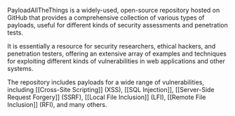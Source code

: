 PayloadAllTheThings is a widely-used, open-source repository hosted on GitHub that provides a comprehensive collection of various types of payloads, useful for different kinds of security assessments and penetration tests. 

It is essentially a resource for security researchers, ethical hackers, and penetration testers, offering an extensive array of examples and techniques for exploiting different kinds of vulnerabilities in web applications and other systems.

The repository includes payloads for a wide range of vulnerabilities, including [[Cross-Site Scripting]] (XSS), [[SQL Injection]], [[Server-Side Request Forgery]] (SSRF), [[Local File Inclusion]] (LFI), [[Remote File Inclusion]] (RFI), and many others.